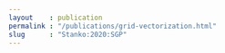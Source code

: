 ```yaml
---
layout    : publication
permalink : "/publications/grid-vectorization.html"
slug      : "Stanko:2020:SGP"
---
```

